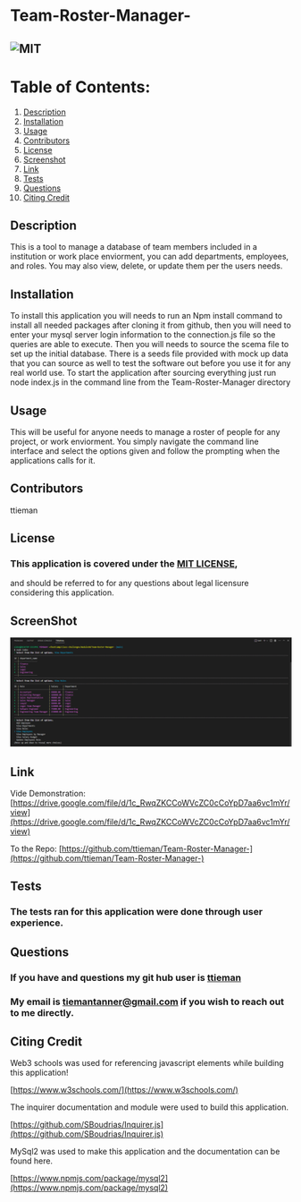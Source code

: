 # Team-Roster-Manager-

## ![MIT](https://img.shields.io/badge/License-MIT-blue.svg)
  
# Table of Contents:
  
  1. [Description](#description)
  2. [Installation](#installation)
  3. [Usage](#usage)
  4. [Contributors](#contributors)
  5. [License](#license)
  6. [Screenshot](#screenshot)
  7. [Link](#link)
  8. [Tests](#tests)
  9. [Questions](#questions)
 10. [Citing Credit](#citing)
  
## Description 

<a name="description"></a>

   This is a tool to manage a database of team members included in a institution or work place enviorment, you can add departments, employees, and roles. You may also view, delete, or update them per the users needs.

      
## Installation 

<a name="installation"></a>
To install this application you will needs to run an Npm install command to install all needed packages after cloning it from github, then you will need to enter your mysql server login information to the connection.js file so the queries are able to execute. Then you will needs to source the scema file to set up the initial database. There is a seeds file provided with mock up data that you can source as well to test the software out before you use it for any real world use. To start the application after sourcing everything just run node index.js in the command line from the Team-Roster-Manager directory

## Usage 

<a name="usage"></a>
  
  This will be useful for anyone needs to manage a roster of people for any project, or work enviorment. You simply navigate the command line interface and select the options given and follow the prompting when the applications calls for it.

      
  
## Contributors 

<a name="contributors"></a>

 ttieman
  
## License 

<a name="license"></a>

  ### This application is covered under the [MIT LICENSE](https://opensource.org/licenses/MIT),
  and should be referred to for any questions about legal licensure considering 
  this application. 

## ScreenShot  

<a name="screenshot"></a>

![alt = "A screenshot of Team-Roster-Manager"](./assets/teamrostermanager-screenshot.png)

## Link

<a name="link"></a>

Vide Demonstration: [https://drive.google.com/file/d/1c_RwqZKCCoWVcZC0cCoYpD7aa6vc1mYr/view](https://drive.google.com/file/d/1c_RwqZKCCoWVcZC0cCoYpD7aa6vc1mYr/view)

To the Repo:
[https://github.com/ttieman/Team-Roster-Manager-](https://github.com/ttieman/Team-Roster-Manager-)  
  
  
## Tests 

<a name="tests"></a>

### The tests ran for this application were done through user experience.
  
## Questions 

<a name="questions"></a>
  
### If you have and questions my git hub user is [ttieman](https://github.com/ttieman)
  
### My email is tiemantanner@gmail.com if you wish to reach out to me directly.

## Citing Credit

<a name="citing"></a>

 Web3 schools was used for referencing javascript elements while building this application!

 [https://www.w3schools.com/](https://www.w3schools.com/)

 The inquirer documentation and module were used to build this application.

 [https://github.com/SBoudrias/Inquirer.js](https://github.com/SBoudrias/Inquirer.js)

 MySql2 was used to make this application and the documentation can be found here.

 [https://www.npmjs.com/package/mysql2](https://www.npmjs.com/package/mysql2)


